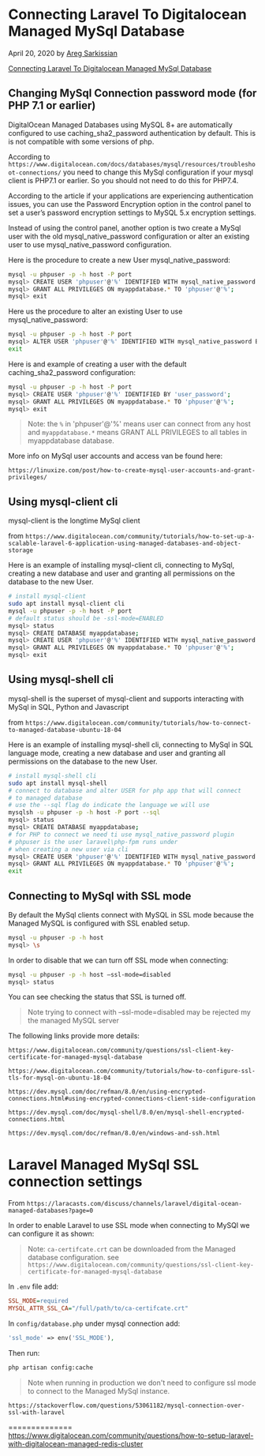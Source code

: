 # Connecting Laravel To Digitalocean Managed MySql Database

April 20, 2020 by [Areg Sarkissian](https://aregsar.com/about)

[Connecting Laravel To Digitalocean Managed MySql Database](https://aregsar.com/blog/2020/connecting-laravel-to-digitalocean-managed-mysql-database)

## Changing MySql Connection password mode (for PHP 7.1 or earlier)

DigitalOcean Managed Databases using MySQL 8+ are automatically configured to use caching_sha2_password authentication by default. This is is not compatible with some versions of php.

According to `https://www.digitalocean.com/docs/databases/mysql/resources/troubleshoot-connections/` you need to change this MySql configuration
 if your mysql client is PHP7.1 or earlier. So you should not need to do this for PHP7.4.

According to the article if your applications are experiencing authentication issues, you can use the Password Encryption option in the control panel to set a user’s password encryption settings to MySQL 5.x encryption settings.

Instead of using the control panel, another option is two create a MySql user with the old mysql_native_password configuration or alter an existing user to use mysql_native_password configuration.

Here is the procedure to create a new User mysql_native_password:

```bash
mysql -u phpuser -p -h host -P port
mysql> CREATE USER 'phpuser'@'%' IDENTIFIED WITH mysql_native_password BY 'user_password';
mysql> GRANT ALL PRIVILEGES ON myappdatabase.* TO 'phpuser'@'%';
mysql> exit
```

Here us the procedure to alter an existing User to use mysql_native_password:

```bash
mysql -u phpuser -p -h host -P port
mysql> ALTER USER 'phpuser'@'%' IDENTIFIED WITH mysql_native_password BY 'user_password';
exit
```

Here is and example of creating a user with the default caching_sha2_password configuration:

```bash
mysql -u phpuser -p -h host -P port
mysql> CREATE USER 'phpuser'@'%' IDENTIFIED BY 'user_password';
mysql> GRANT ALL PRIVILEGES ON myappdatabase.* TO 'phpuser'@'%';
mysql> exit
```

> Note: the `%` in 'phpuser'@'%' means user can connect from any host and `myappdatabase.*` means GRANT ALL PRIVILEGES to all tables in myappdatabase database.

More info on MySql user accounts and access van be found here:

`https://linuxize.com/post/how-to-create-mysql-user-accounts-and-grant-privileges/`

## Using mysql-client cli

mysql-client is the longtime MySql client

from `https://www.digitalocean.com/community/tutorials/how-to-set-up-a-scalable-laravel-6-application-using-managed-databases-and-object-storage`

Here is an example of installing mysql-client cli, connecting to MySql, creating a new database and user and granting all permissions on the database to the new User. 

```bash
# install mysql-client
sudo apt install mysql-client cli
mysql -u phpuser -p -h host -P port
# default status should be -ssl-mode=ENABLED
mysql> status
mysql> CREATE DATABASE myappdatabase;
mysql> CREATE USER 'phpuser'@'%' IDENTIFIED WITH mysql_native_password BY 'mysqlpassword';
mysql> GRANT ALL PRIVILEGES ON myappdatabase.* TO 'phpuser'@'%';
mysql> exit
```

## Using mysql-shell cli

mysql-shell is the superset of mysql-client and supports interacting with MySql in SQL, Python and Javascript

from `https://www.digitalocean.com/community/tutorials/how-to-connect-to-managed-database-ubuntu-18-04`

Here is an example of installing mysql-shell cli, connecting to MySql in SQL language mode, creating a new database and user and granting all permissions on the database to the new User.

```bash
# install mysql-shell cli
sudo apt install mysql-shell
# connect to database and alter USER for php app that will connect
# to managed database
# use the --sql flag do indicate the language we will use
mysqlsh -u phpuser -p -h host -P port --sql
mysql> status
mysql> CREATE DATABASE myappdatabase;
# for PHP to connect we need ti use mysql_native_password plugin
# phpuser is the user laravel\php-fpm runs under
# when creating a new user via cli
mysql> CREATE USER 'phpuser'@'%' IDENTIFIED WITH mysql_native_password BY 'mysqlpassword';
mysql> GRANT ALL PRIVILEGES ON myappdatabase.* TO 'phpuser'@'%';
exit
```

## Connecting to MySql with SSL mode

By default the MySql clients connect with MySQL in SSL mode because the Managed MySQL is configured with SSL enabled setup.

```bash
mysql -u phpuser -p -h host
mysql> \s
```

In order to disable that we can turn off SSL mode when connecting:

```bash
mysql -u phpuser -p -h host –ssl-mode=disabled
mysql> status
```

You can see checking the status that SSL is turned off.

> Note trying to connect with –ssl-mode=disabled may be rejected my the managed MySQL server

The following links provide more details:

`https://www.digitalocean.com/community/questions/ssl-client-key-certificate-for-managed-mysql-database`

`https://www.digitalocean.com/community/tutorials/how-to-configure-ssl-tls-for-mysql-on-ubuntu-18-04`

`https://dev.mysql.com/doc/refman/8.0/en/using-encrypted-connections.html#using-encrypted-connections-client-side-configuration`

`https://dev.mysql.com/doc/mysql-shell/8.0/en/mysql-shell-encrypted-connections.html`

`https://dev.mysql.com/doc/refman/8.0/en/windows-and-ssh.html`

# Laravel Managed MySql SSL connection settings

From `https://laracasts.com/discuss/channels/laravel/digital-ocean-managed-databases?page=0`

In order to enable Laravel to use SSL mode when connecting to MySQl we can configure it as shown:

> Note: `ca-certifcate.crt` can be downloaded from the Managed database configuration. see `https://www.digitalocean.com/community/questions/ssl-client-key-certificate-for-managed-mysql-database`

In `.env` file add:

```ini
SSL_MODE=required
MYSQL_ATTR_SSL_CA="/full/path/to/ca-certifcate.crt"
```

In `config/database.php` under mysql connection add:

```php
'ssl_mode' => env('SSL_MODE'),
```

Then run:

```bash
php artisan config:cache
```

> Note when running in production we don't need to configure ssl mode to connect to the Managed MySql instance.

`https://stackoverflow.com/questions/53061182/mysql-connection-over-ssl-with-laravel`

==============
https://www.digitalocean.com/community/questions/how-to-setup-laravel-with-digitalocean-managed-redis-cluster